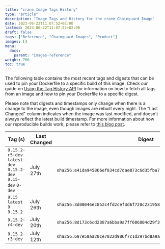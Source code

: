 ```yaml
---
title: "crane Image Tags History"
type: "article"
description: "Image Tags and History for the crane Chainguard Image"
date: 2023-06-22T11:07:52+02:00
lastmod: 2023-06-22T11:07:52+02:00
draft: false
tags: ["Reference", "Chainguard Images", "Product"]
images: []
menu:
  docs:
    parent: "images-reference"
weight: 700
toc: true
---
```


The following table contains the most recent tags and digests that can be used to pin your Dockerfile to a specific build of this image. Check our guide on [Using the Tag History API](/chainguard/chainguard-images/using-the-tag-history-api/) for information on how to fetch all tags from an image and how to pin your Dockerfile to a specific digest.

Please note that digests and timestamps only change when there is a change to the image, even though images are rebuilt every night. The "Last Changed" column indicates when the image was last modified, and doesn't always reflect the latest build timestamp. For more information about how our reproducible builds work, please refer to [this blog post](https://www.chainguard.dev/unchained/reproducing-chainguards-reproducible-image-builds).

| Tag (s)                                                       | Last Changed | Digest                                                                    |
|---------------------------------------------------------------|--------------|---------------------------------------------------------------------------|
|  `0.15.2-r5-dev` `latest-dev` `0.15.2-dev` `0.15-dev` `0-dev` | July 27th    | `sha256:e41da945866ef834cd7dae873c6d35fba743579cbdf09f00ac86668acb8546cd` |
|  `0.15` `latest` `0` `0.15.2`                                 | July 26th    | `sha256:3d00046ec852c4fd2cef3d6f720c231958c86e597003a203c8a499c87b0813ae` |
|  `0.15.2-r4-dev`                                              | July 20th    | `sha256:8d173c6cd2387a6bba9a7ff606804d29f389130500319826b56a249e15156def` |
|  `0.15.2-r3-dev`                                              | July 12th    | `sha256:697e58aa20ce7822d986f7c1d297bd8a9af31c704dc34695f684ea275066e3c0` |
